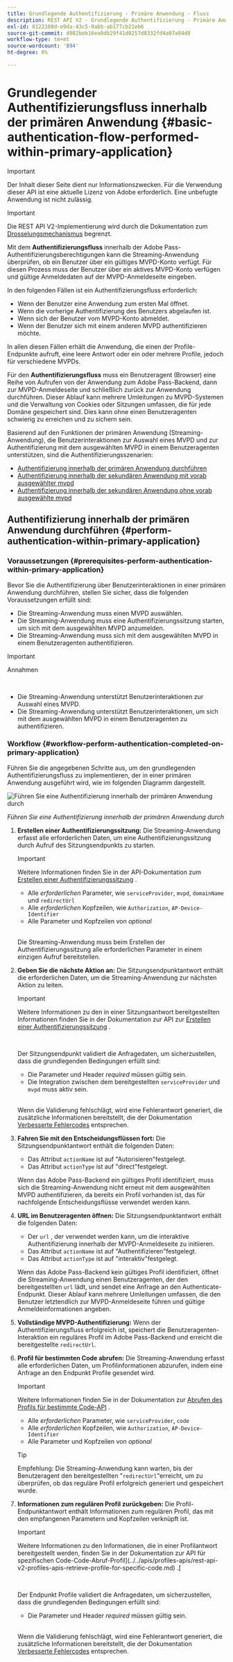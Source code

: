 ```yaml
---
title: Grundlegende Authentifizierung - Primäre Anwendung - Fluss
description: REST API V2 - Grundlegende Authentifizierung - Primäre Anwendung - Fluss
exl-id: 8122108d-e9da-43c5-9abb-ab177cb21eb6
source-git-commit: d982beb16ea0db29f41d0257d8332fd4a07a84d8
workflow-type: tm+mt
source-wordcount: '894'
ht-degree: 0%

---
```


# Grundlegender Authentifizierungsfluss innerhalb der primären Anwendung {#basic-authentication-flow-performed-within-primary-application}

>[!IMPORTANT]
>
> Der Inhalt dieser Seite dient nur Informationszwecken. Für die Verwendung dieser API ist eine aktuelle Lizenz von Adobe erforderlich. Eine unbefugte Anwendung ist nicht zulässig.

>[!IMPORTANT]
>
> Die REST API V2-Implementierung wird durch die Dokumentation zum [Drosselungsmechanismus](/help/authentication/integration-guide-programmers/throttling-mechanism.md) begrenzt.

Mit dem **Authentifizierungsfluss** innerhalb der Adobe Pass-Authentifizierungsberechtigungen kann die Streaming-Anwendung überprüfen, ob ein Benutzer über ein gültiges MVPD-Konto verfügt. Für diesen Prozess muss der Benutzer über ein aktives MVPD-Konto verfügen und gültige Anmeldedaten auf der MVPD-Anmeldeseite eingeben.

In den folgenden Fällen ist ein Authentifizierungsfluss erforderlich:

* Wenn der Benutzer eine Anwendung zum ersten Mal öffnet.
* Wenn die vorherige Authentifizierung des Benutzers abgelaufen ist.
* Wenn sich der Benutzer vom MVPD-Konto abmeldet.
* Wenn der Benutzer sich mit einem anderen MVPD authentifizieren möchte.

In allen diesen Fällen erhält die Anwendung, die einen der Profile-Endpunkte aufruft, eine leere Antwort oder ein oder mehrere Profile, jedoch für verschiedene MVPDs.

Für den **Authentifizierungsfluss** muss ein Benutzeragent (Browser) eine Reihe von Aufrufen von der Anwendung zum Adobe Pass-Backend, dann zur MVPD-Anmeldeseite und schließlich zurück zur Anwendung durchführen. Dieser Ablauf kann mehrere Umleitungen zu MVPD-Systemen und die Verwaltung von Cookies oder Sitzungen umfassen, die für jede Domäne gespeichert sind. Dies kann ohne einen Benutzeragenten schwierig zu erreichen und zu sichern sein.

Basierend auf den Funktionen der primären Anwendung (Streaming-Anwendung), die Benutzerinteraktionen zur Auswahl eines MVPD und zur Authentifizierung mit dem ausgewählten MVPD in einem Benutzeragenten unterstützen, sind die Authentifizierungsszenarien:

* [Authentifizierung innerhalb der primären Anwendung durchführen](./rest-api-v2-basic-authentication-primary-application-flow.md)
* [Authentifizierung innerhalb der sekundären Anwendung mit vorab ausgewählter mvpd](rest-api-v2-basic-authentication-secondary-application-flow.md)
* [Authentifizierung innerhalb der sekundären Anwendung ohne vorab ausgewählte mvpd](rest-api-v2-basic-authentication-secondary-application-flow.md)

## Authentifizierung innerhalb der primären Anwendung durchführen {#perform-authentication-within-primary-application}

### Voraussetzungen {#prerequisites-perform-authentication-within-primary-application}

Bevor Sie die Authentifizierung über Benutzerinteraktionen in einer primären Anwendung durchführen, stellen Sie sicher, dass die folgenden Voraussetzungen erfüllt sind:

* Die Streaming-Anwendung muss einen MVPD auswählen.
* Die Streaming-Anwendung muss eine Authentifizierungssitzung starten, um sich mit dem ausgewählten MVPD anzumelden.
* Die Streaming-Anwendung muss sich mit dem ausgewählten MVPD in einem Benutzeragenten authentifizieren.

>[!IMPORTANT]
>
> Annahmen
>
> <br/>
> 
> * Die Streaming-Anwendung unterstützt Benutzerinteraktionen zur Auswahl eines MVPD.
> * Die Streaming-Anwendung unterstützt Benutzerinteraktionen, um sich mit dem ausgewählten MVPD in einem Benutzeragenten zu authentifizieren.

### Workflow {#workflow-perform-authentication-completed-on-primary-application}

Führen Sie die angegebenen Schritte aus, um den grundlegenden Authentifizierungsfluss zu implementieren, der in einer primären Anwendung ausgeführt wird, wie im folgenden Diagramm dargestellt.

![Führen Sie eine Authentifizierung innerhalb der primären Anwendung durch](../../../../../assets/rest-api-v2/flows/basic-access-flows/rest-api-v2-perform-authentication-within-primary-application.png)

*Führen Sie eine Authentifizierung innerhalb der primären Anwendung durch*

1. **Erstellen einer Authentifizierungssitzung:** Die Streaming-Anwendung erfasst alle erforderlichen Daten, um eine Authentifizierungssitzung durch Aufruf des Sitzungsendpunkts zu starten.

   >[!IMPORTANT]
   >
   > Weitere Informationen finden Sie in der API-Dokumentation zum [Erstellen einer Authentifizierungssitzung](../../apis/sessions-apis/rest-api-v2-sessions-apis-create-authentication-session.md) .
   > 
   > * Alle _erforderlichen_ Parameter, wie `serviceProvider`, `mvpd`, `domainName` und `redirectUrl`
   > * Alle _erforderlichen_ Kopfzeilen, wie `Authorization`, `AP-Device-Identifier`
   > * Alle Parameter und Kopfzeilen von _optional_
   > 
   > <br/>
   > 
   > Die Streaming-Anwendung muss beim Erstellen der Authentifizierungssitzung alle erforderlichen Parameter in einem einzigen Aufruf bereitstellen.

1. **Geben Sie die nächste Aktion an:** Die Sitzungsendpunktantwort enthält die erforderlichen Daten, um die Streaming-Anwendung zur nächsten Aktion zu leiten.

   >[!IMPORTANT]
   >
   > Weitere Informationen zu den in einer Sitzungsantwort bereitgestellten Informationen finden Sie in der Dokumentation zur API zur [Erstellen einer Authentifizierungssitzung](../../apis/sessions-apis/rest-api-v2-sessions-apis-create-authentication-session.md) .
   > 
   > <br/>
   > 
   > Der Sitzungsendpunkt validiert die Anfragedaten, um sicherzustellen, dass die grundlegenden Bedingungen erfüllt sind:
   >
   > * Die Parameter und Header _required_ müssen gültig sein.
   > * Die Integration zwischen dem bereitgestellten `serviceProvider` und `mvpd` muss aktiv sein.
   > 
   > <br/>
   > 
   > Wenn die Validierung fehlschlägt, wird eine Fehlerantwort generiert, die zusätzliche Informationen bereitstellt, die der Dokumentation [Verbesserte Fehlercodes](../../../../features-standard/error-reporting/enhanced-error-codes.md) entsprechen.

1. **Fahren Sie mit den Entscheidungsflüssen fort:** Die Sitzungsendpunktantwort enthält die folgenden Daten:
   * Das Attribut `actionName` ist auf &quot;Autorisieren&quot;festgelegt.
   * Das Attribut `actionType` ist auf &quot;direct&quot;festgelegt.

   Wenn das Adobe Pass-Backend ein gültiges Profil identifiziert, muss sich die Streaming-Anwendung nicht erneut mit dem ausgewählten MVPD authentifizieren, da bereits ein Profil vorhanden ist, das für nachfolgende Entscheidungsflüsse verwendet werden kann.

1. **URL im Benutzeragenten öffnen:** Die Sitzungsendpunktantwort enthält die folgenden Daten:
   * Der `url` , der verwendet werden kann, um die interaktive Authentifizierung innerhalb der MVPD-Anmeldeseite zu initiieren.
   * Das Attribut `actionName` ist auf &quot;Authentifizieren&quot;festgelegt.
   * Das Attribut `actionType` ist auf &quot;interaktiv&quot;festgelegt.

   Wenn das Adobe Pass-Backend kein gültiges Profil identifiziert, öffnet die Streaming-Anwendung einen Benutzeragenten, der den bereitgestellten `url` lädt, und sendet eine Anfrage an den Authenticate-Endpunkt. Dieser Ablauf kann mehrere Umleitungen umfassen, die den Benutzer letztendlich zur MVPD-Anmeldeseite führen und gültige Anmeldeinformationen angeben.

1. **Vollständige MVPD-Authentifizierung:** Wenn der Authentifizierungsfluss erfolgreich ist, speichert die Benutzeragenten-Interaktion ein reguläres Profil im Adobe Pass-Backend und erreicht die bereitgestellte `redirectUrl`.

1. **Profil für bestimmten Code abrufen:** Die Streaming-Anwendung erfasst alle erforderlichen Daten, um Profilinformationen abzurufen, indem eine Anfrage an den Endpunkt Profile gesendet wird.

   >[!IMPORTANT]
   >
   > Weitere Informationen finden Sie in der Dokumentation zur [Abrufen des Profils für bestimmte Code-API](../../apis/profiles-apis/rest-api-v2-profiles-apis-retrieve-profile-for-specific-code.md) .
   >
   > * Alle _erforderlichen_ Parameter, wie `serviceProvider`, `code`
   > * Alle _erforderlichen_ Kopfzeilen, wie `Authorization`, `AP-Device-Identifier`
   > * Alle Parameter und Kopfzeilen von _optional_

   >[!TIP]
   >
   > Empfehlung: Die Streaming-Anwendung kann warten, bis der Benutzeragent den bereitgestellten &quot;`redirectUrl`&quot;erreicht, um zu überprüfen, ob das reguläre Profil erfolgreich generiert und gespeichert wurde.

1. **Informationen zum regulären Profil zurückgeben:** Die Profil-Endpunktantwort enthält Informationen zum regulären Profil, das mit den empfangenen Parametern und Kopfzeilen verknüpft ist.

   >[!IMPORTANT]
   >
   > Weitere Informationen zu den Informationen, die in einer Profilantwort bereitgestellt werden, finden Sie in der Dokumentation zur API für spezifischen Code-Code-Abruf-Profil](../../apis/profiles-apis/rest-api-v2-profiles-apis-retrieve-profile-for-specific-code.md) .[
   > 
   > <br/>
   > 
   > Der Endpunkt Profile validiert die Anfragedaten, um sicherzustellen, dass die grundlegenden Bedingungen erfüllt sind:
   >
   > * Die Parameter und Header _required_ müssen gültig sein.
   >
   > <br/>
   > 
   > Wenn die Validierung fehlschlägt, wird eine Fehlerantwort generiert, die zusätzliche Informationen bereitstellt, die der Dokumentation [Verbesserte Fehlercodes](../../../../features-standard/error-reporting/enhanced-error-codes.md) entsprechen.
